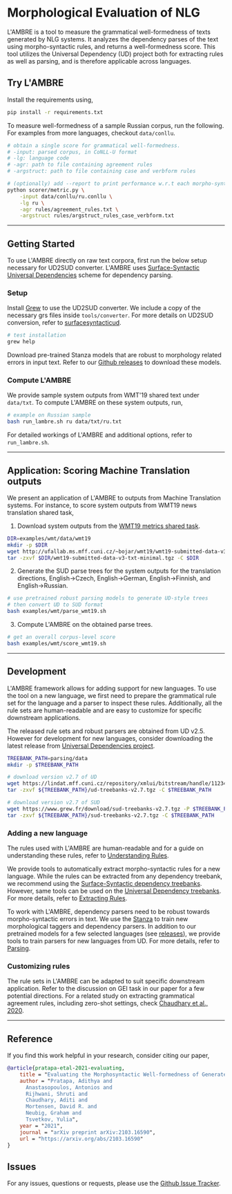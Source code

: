 # Morphological Evaluation of NLG

L'AMBRE is a tool to measure the grammatical well-formedness of texts generated by NLG systems. It analyzes the dependency parses of the text using morpho-syntactic rules, and returns a well-formedness score. This tool utilizes the Universal Dependency (UD) project both for extracting rules as well as parsing, and is therefore applicable across languages.

## Try L'AMBRE

Install the requirements using,

```bash
pip install -r requirements.txt
```

To measure well-formedness of a sample Russian corpus, run the following. For examples from more languages, checkout `data/conllu`.

```bash
# obtain a single score for grammatical well-formedness.
# -input: parsed corpus, in CoNLL-U format
# -lg: language code
# -agr: path to file containing agreement rules
# -argstruct: path to file containing case and verbform rules

# (optionally) add --report to print performance w.r.t each morpho-syntactic rule
python scorer/metric.py \
    -input data/conllu/ru.conllu \
    -lg ru \
    -agr rules/agreement_rules.txt \
    -argstruct rules/argstruct_rules_case_verbform.txt
```

---

## Getting Started

To use L'AMBRE directly on raw text corpora, first run the below setup necessary for UD2SUD converter. L'AMBRE uses [Surface-Syntactic Universal Dependencies](https://surfacesyntacticud.github.io/) scheme for dependency parsing.

### Setup

Install [Grew](https://grew.fr/usage/install/) to use the UD2SUD converter. We include a copy of the necessary grs files inside `tools/converter`. For more details on UD2SUD conversion, refer to [surfacesyntacticud](https://github.com/surfacesyntacticud/tools).

```bash
# test installation
grew help
```

Download pre-trained Stanza models that are robust to morphology related errors in input text. Refer to our [Github releases](https://github.com/adithya7/lambre/releases/latest) to download these models.

### Compute L'AMBRE

We provide sample system outputs from WMT'19 shared text under `data/txt`. To compute L'AMBRE on these system outputs, run,

```bash
# example on Russian sample
bash run_lambre.sh ru data/txt/ru.txt
```

For detailed workings of L'AMBRE and additional options, refer to `run_lambre.sh`.

---

## Application: Scoring Machine Translation outputs

We present an application of L'AMBRE to outputs from Machine Translation systems. For instance, to score system outputs from WMT19 news translation shared task,

1. Download system outputs from the [WMT19 metrics shared task](http://ufallab.ms.mff.cuni.cz/~bojar/wmt19/wmt19-submitted-data-v3-txt-minimal.tgz).

```bash
DIR=examples/wmt/data/wmt19
mkdir -p $DIR
wget http://ufallab.ms.mff.cuni.cz/~bojar/wmt19/wmt19-submitted-data-v3-txt-minimal.tgz -P $DIR
tar -zxvf $DIR/wmt19-submitted-data-v3-txt-minimal.tgz -C $DIR
```

2. Generate the SUD parse trees for the system outputs for the translation directions, English&#8594;Czech, English&#8594;German, English&#8594;Finnish, and English&#8594;Russian.

```bash
# use pretrained robust parsing models to generate UD-style trees
# then convert UD to SUD format
bash examples/wmt/parse_wmt19.sh
```

3. Compute L'AMBRE on the obtained parse trees.

```bash
# get an overall corpus-level score
bash examples/wmt/score_wmt19.sh
```

---

## Development

L'AMBRE framework allows for adding support for new languages. To use the tool on a new language, we first need to prepare the grammatical rule set for the language and a parser to inspect these rules. Additionally, all the rule sets are human-readable and are easy to customize for specific downstream applications.

The released rule sets and robust parsers are obtained from UD v2.5. However for development for new languages, consider downloading the latest release from [Universal Dependencies project](https://universaldependencies.org/#download).

```bash
TREEBANK_PATH=parsing/data
mkdir -p $TREEBANK_PATH

# download version v2.7 of UD
wget https://lindat.mff.cuni.cz/repository/xmlui/bitstream/handle/11234/1-3424/ud-treebanks-v2.7.tgz -P $TREEBANK_PATH
tar -zxvf ${TREEBANK_PATH}/ud-treebanks-v2.7.tgz -C $TREEBANK_PATH

# download version v2.7 of SUD
wget https://www.grew.fr/download/sud-treebanks-v2.7.tgz -P $TREEBANK_PATH --no-check-certificate
tar -zxvf ${TREEBANK_PATH}/sud-treebanks-v2.7.tgz -C $TREEBANK_PATH

```

### Adding a new language

The rules used with L'AMBRE are human-readable and for a guide on understanding these rules, refer to [Understanding Rules](rules/README.md).

We provide tools to automatically extract morpho-syntactic rules for a new language. While the rules can be extracted from any dependency treebank, we recommend using the [Surface-Syntactic dependency treebanks](https://surfacesyntacticud.github.io/data/). However, same tools can be used on the [Universal Dependency treebanks](https://universaldependencies.org/). For more details, refer to [Extracting Rules](extract_rules).

To work with L'AMBRE, dependency parsers need to be robust towards morpho-syntactic errors in text. We use the [Stanza](https://stanfordnlp.github.io/stanza/training.html) to train new morphological taggers and dependency parsers. In addition to our pretrained models for a few selected languages (see [releases](https://github.com/adithya7/lambre/releases/latest)), we provide tools to train parsers for new languages from UD. For more details, refer to [Parsing](parsing).

### Customizing rules

The rule sets in L'AMBRE can be adapted to suit specific downstream application. Refer to the discussion on GEI task in our paper for a few potential directions. For a related study on extracting grammatical agreement rules, including zero-shot settings, check [Chaudhary et al., 2020](https://www.aclweb.org/anthology/2020.emnlp-main.422/).

---

## Reference

If you find this work helpful in your research, consider citing our paper,

```bib
@article{pratapa-etal-2021-evaluating,
    title = "Evaluating the Morphosyntactic Well-formedness of Generated Texts",
    author = "Pratapa, Adithya and
      Anastasopoulos, Antonios and
      Rijhwani, Shruti and
      Chaudhary, Aditi and
      Mortensen, David R. and
      Neubig, Graham and
      Tsvetkov, Yulia",
    year = "2021",
    journal = "arXiv preprint arXiv:2103.16590",
    url = "https://arxiv.org/abs/2103.16590"
}
```

## Issues

For any issues, questions or requests, please use the [Github Issue Tracker](https://github.com/adithya7/lambre/issues).